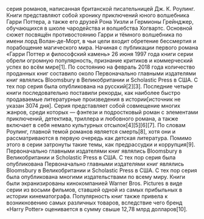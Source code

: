 серия романов, написанная британской писательницей Дж. К. Роулинг. Книги представляют собой хронику приключений юного
волшебника
Гарри Поттера, а также его друзей Рона Уизли и Гермионы Грейнджер, обучающихся в школе чародейства и волшебства
Хогвартс. Основной
сюжет посвящён противостоянию Гарри и тёмного волшебника по имени лорд Волан-де-Морт, в чьи цели входит обретение
бессмертия и
порабощение магического мира.
Начиная с публикации первого романа «Гарри Поттер и философский камень» 26 июня 1997 года книги серии обрели огромную
популярность,
признание критиков и коммерческий успех во всём мире[1]. По состоянию на февраль 2018 года количество проданных книг
составило около
Первоначально главными издателями книг являлись Bloomsbury в Великобритании и Scholastic Press в США. С тех пор серия
была опубликована
на русский[2][3]. Последние четыре книги последовательно поставили рекорды, как наиболее быстро продаваемые литературные
произведения в истории[источник не указан 3074 дня].
Серия представляет собой совмещение многих жанров, среди которых — фэнтези и подростковый роман с элементами
приключений, детектива,
триллерa и любовного романа, а также включает в себя немало культурных отсылок[4][5][6][7]. По словам Роулинг, главной
темой романов
является смерть[8], хотя они и рассматриваются в первую очередь как детская литература. Помимо этого в серии затронуты
такие темы, как предрассудки и коррупция[9].
Первоначально главными издателями книг являлись Bloomsbury в Великобритании и Scholastic Press в США. С тех пор серия
была опубликована
Первоначально главными издателями книг являлись Bloomsbury в Великобритании и Scholastic Press в США. С тех пор серия
была опубликована
многими издательствами по всему миру. Книги были экранизированы кинокомпанией Warner Bros. Pictures в виде серии из
восьми фильмов,
ставшей одной из самых прибыльных в истории кинематографа. Популярность книг также привела к возникновению самых
различных товаров,
вследствие чего бренд «Harry Potter» оценивается в сумму свыше 12,78 млрд долларов[10].